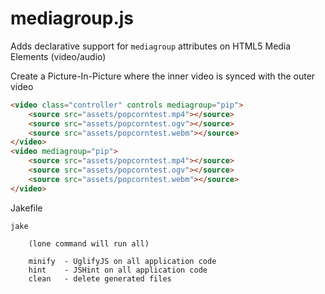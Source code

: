 # mediagroup.js

Adds declarative support for `mediagroup` attributes on HTML5 Media Elements (video/audio)

Create a Picture-In-Picture where the inner video is synced with the outer video

```html
<video class="controller" controls mediagroup="pip">
	<source src="assets/popcorntest.mp4"></source>
	<source src="assets/popcorntest.ogv"></source>
	<source src="assets/popcorntest.webm"></source>
</video>
<video mediagroup="pip">
	<source src="assets/popcorntest.mp4"></source>
	<source src="assets/popcorntest.ogv"></source>
	<source src="assets/popcorntest.webm"></source>
</video>
```

Jakefile

	jake

		(lone command will run all)

		minify  - UglifyJS on all application code
		hint    - JSHint on all application code
		clean   - delete generated files